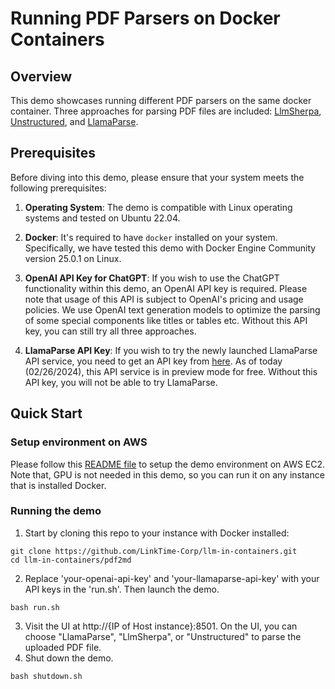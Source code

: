 # Running PDF Parsers on Docker Containers
## Overview
This demo showcases running different PDF parsers on the same docker container. Three
approaches for parsing PDF files are included: [LlmSherpa](https://github.com/nlmatics/llmsherpa), [Unstructured](https://github.com/Unstructured-IO/unstructured), and [LlamaParse](https://github.com/run-llama/llama_parse).

## Prerequisites
Before diving into this demo, please ensure that your system meets the following prerequisites:
1. **Operating System**: The demo is compatible with Linux operating systems and tested on Ubuntu 22.04.

2. **Docker**: It's required to have `docker` installed on your system. Specifically, we have tested this demo with Docker Engine Community version 25.0.1 on Linux. 

3. **OpenAI API Key for ChatGPT**: If you wish to use the ChatGPT functionality within this demo, an OpenAI API key is required. Please note that usage of this API is subject to OpenAI's pricing and usage policies. We use OpenAI text generation models to optimize the parsing of some special components like titles or tables etc. Without this API key, you can still try all three approaches.
   
4. **LlamaParse API Key**: If you wish to try the newly launched LlamaParse API service, you need to get an API key from [here](https://cloud.llamaindex.ai/). As of today (02/26/2024), this API service is in preview mode for free. Without this API key, you will not be able to try LlamaParse.

## Quick Start
### Setup environment on AWS
Please follow this [README file](../env-setup/aws/ubuntu-22.04/README.md) to setup the demo environment on AWS EC2. Note that, GPU is not needed in this demo, so you can run it on any instance that is installed Docker.

### Running the demo
1. Start by cloning this repo to your instance with Docker installed:
```
git clone https://github.com/LinkTime-Corp/llm-in-containers.git
cd llm-in-containers/pdf2md
```
2. Replace 'your-openai-api-key' and 'your-llamaparse-api-key' with your API keys in the 'run.sh'. Then launch the demo. 
```
bash run.sh
```
3. Visit the UI at http://{IP of Host instance}:8501. On the UI, you can choose "LlamaParse", "LlmSherpa", or "Unstructured" to parse the uploaded PDF file.
4. Shut down the demo.
```
bash shutdown.sh
```